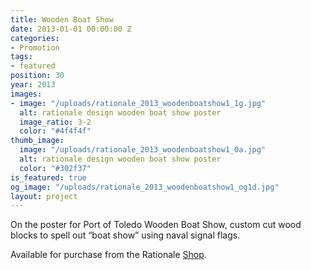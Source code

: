 ```yaml
---
title: Wooden Boat Show
date: 2013-01-01 00:00:00 Z
categories:
- Promotion
tags:
- featured
position: 30
year: 2013
images:
- image: "/uploads/rationale_2013_woodenboatshow1_1g.jpg"
  alt: rationale design wooden boat show poster
  image_ratio: 3-2
  color: "#4f4f4f"
thumb_image:
  image: "/uploads/rationale_2013_woodenboatshow1_0a.jpg"
  alt: rationale design wooden boat show poster
  color: "#302f37"
is_featured: true
og_image: "/uploads/rationale_2013_woodenboatshow1_og1d.jpg"
layout: project
---
```


On the poster for Port of Toledo Wooden Boat Show, custom cut wood blocks to spell out “boat show” using naval signal flags.

Available for purchase from the Rationale [Shop](https://rationale-design.com/shop/wooden-boat-show-poster/).